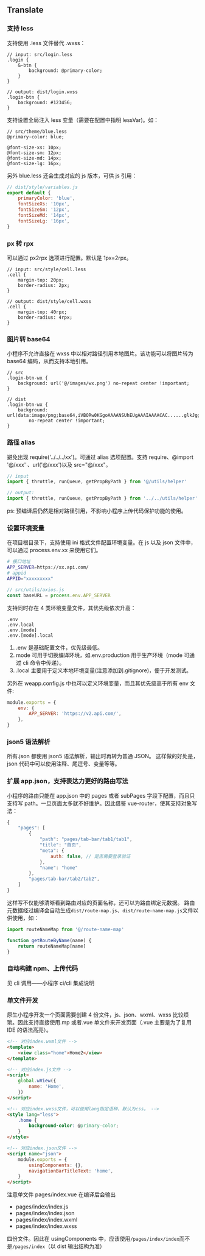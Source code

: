 ## Translate

### 支持 less

支持使用 .less 文件替代 .wxss：

```less
// input: src/login.less
.login {
    &-btn {
        background: @primary-color;
    }
}
```

```less
// output: dist/login.wxss
.login-btn {
    background: #123456;
}
```

支持设置全局注入 less 变量（需要在配置中指明 lessVar)。如：

```less
// src/theme/blue.less
@primary-color: blue;

@font-size-xs: 10px;
@font-size-sm: 12px;
@font-size-md: 14px;
@font-size-lg: 16px;
```

另外 blue.less 还会生成对应的 js 版本，可供 js 引用：

```js
// dist/style/variables.js
export default {
    primaryColor: 'blue',
    fontSizeXs: '10px',
    fontSizeSm: '12px',
    fontSizeMd: '14px',
    fontSizeLg: '16px',
}
```

### px 转 rpx

可以通过 px2rpx 选项进行配置。默认是 1px=2rpx。

```less
// input: src/style/cell.less
.cell {
    margin-top: 20px;
    border-radius: 2px;
}
```

```less
// output: dist/style/cell.wxss
.cell {
    margin-top: 40rpx;
    border-radius: 4rpx;
}
```

### 图片转 base64

小程序不允许直接在 wxss 中以相对路径引用本地图片。该功能可以将图片转为 base64 编码，从而支持本地引用。

```less
// src
.login-btn-wx {
    background: url('@/images/wx.png') no-repeat center !important;
}
```

```less
// dist
.login-btn-wx {
    background: url(data:image/png;base64,iVBORw0KGgoAAAANSUhEUgAAAIAAAACAC......glkJggg==)
        no-repeat center !important;
}
```

### 路径 alias

避免出现 require('../../../xx')。可通过 alias 选项配置。支持 require、@import '@/xxx' 、url('@/xxx')以及 src="@/xxx"。

```js
// input
import { throttle, runQueue, getPropByPath } from '@/utils/helper'
```

```js
// output:
import { throttle, runQueue, getPropByPath } from '../../utils/helper'
```

ps:
预编译后仍然是相对路径引用，不影响小程序上传代码保护功能的使用。

### 设置环境变量

在项目根目录下，支持使用 ini 格式文件配置环境变量。在 js 以及 json 文件中，可以通过 process.env.xx 来使用它们。

```bash
# 接口地址
APP_SERVER=https://xx.api.com/
# appid
APPID="xxxxxxxxx"
```

```js
// src/utils/axios.js
const baseURL = process.env.APP_SERVER
```

支持同时存在 4 类环境变量文件，其优先级依次升高：

```
.env
.env.local
.env.[mode]
.env.[mode].local
```

1. .env 是基础配置文件，优先级最低。
2. mode 可用于切换编译环境，如.env.production 用于生产环境（mode 可通过 cli 命令中传递）。
3. .local 主要用于定义本地环境变量(注意添加到.gitignore)，便于开发测试。

另外在 weapp.config.js 中也可以定义环境变量，而且其优先级高于所有 env 文件:

```js
module.exports = {
    env: {
        APP_SERVER: 'https://v2.api.com/',
    },
}
```

### json5 语法解析

所有.json 都使用 json5 语法解析，输出时再转为普通 JSON。
这样做的好处是，json 代码中可以使用注释、尾逗号、变量等等。

### 扩展 app.json，支持表达力更好的路由写法

小程序的路由只能在 app.json 中的 pages 或者 subPages 字段下配置，而且只支持写 path。一旦页面太多就不好维护。因此借鉴 vue-router，使其支持对象写法：

```js
{
    "pages": [
        {
            "path": "pages/tab-bar/tab1/tab1",
            "title": "首页",
            "meta": {
                auth: false, // 是否需要登录验证
            },
            "name": "home"
        },
        "pages/tab-bar/tab2/tab2",
    ]
}
```

这样写不仅能够清晰看到路由对应的页面名称，还可以为路由绑定元数据。
路由元数据经过编译会自动生成`dist/route-map.js`、`dist/route-name-map.js`文件以供使用，如：

```js
import routeNameMap from '@/route-name-map'

function getRouteByName(name) {
    return routeNameMap[name]
}
```

### 自动构建 npm、上传代码

见 cli 调用——小程序 ci/cli 集成说明

### 单文件开发

原生小程序开发一个页面需要创建 4 份文件，js、json、wxml、wxss 比较烦琐。因此支持直接使用.mp 或者.vue 单文件来开发页面（.vue 主要是为了复用 IDE 的语法高亮）。

```html
<!-- 对应index.wxml文件 -->
<template>
    <view class="home">Home2</view>
</template>

<!-- 对应index.js文件 -->
<script>
    global.wView({
        name: 'Home',
    })
</script>

<!-- 对应index.wxss文件，可以使用lang指定语种，默认为css。 -->
<style lang="less">
    .home {
        background-color: @primary-color;
    }
</style>

<!-- 对应index.json文件 -->
<script name="json">
    module.exports = {
        usingComponents: {},
        navigationBarTitleText: 'home',
    }
</script>
```

注意单文件 pages/index.vue 在编译后会输出

-   pages/index/index.js
-   pages/index/index.json
-   pages/index/index.wxml
-   pages/index/index.wxss

四份文件。因此在 usingComponents 中，应该使用`/pages/index/index`而不是`/pages/index`（以 dist 输出结构为准）
